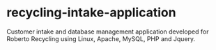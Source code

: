 # recycling-intake-application
Customer intake and database management application developed for Roberto Recycling using Linux, Apache, MySQL, PHP and Jquery. 
